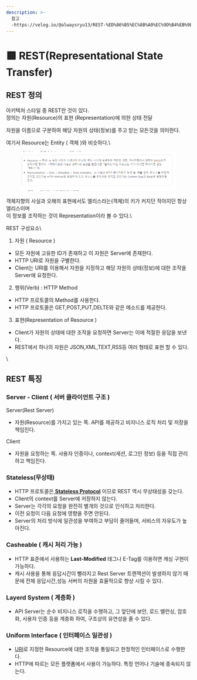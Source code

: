 ```yaml
---
description: >-
  참고
  -https://velog.io/@alwaysryu13/REST-%ED%86%B5%EC%8B%A0%EC%9D%B4%EB%9E%80-Java%EB%A1%9C-REST%ED%86%B5%EC%8B%A0%EA%B5%AC%ED%98%84%ED%95%B4%EB%B3%B4%EA%B8%B0
---
```


# 🟦 REST(Representational State Transfer)

## REST 정의

아키텍처 스타일 중 REST란 것이 있다.\
정의는 자원(Resource)의 표현 (Representation)에 의한 상태 전달

자원을 이름으로 구분하여 해당 자원의 상태(정보)를 주고 받는 모든것을 의미한다.

여기서 Resource는 Entity ( 객체 )와 비슷하다.\


<figure><img src="../../.gitbook/assets/image (13).png" alt=""><figcaption></figcaption></figure>

객체지향의 사실과 오해의 표현에서도 앨리스라는(객체)의 키가 커지던 작아지던 항상 앨리스이며\
이 정보를 조작하는 것이 Representation이라 볼 수 있다.\


REST 구성요소\



1. 자원 ( Resource )

* 모든 자원에 고유한 ID가 존재하고 이 자원은 Server에 존재한다.
* HTTP URI로 자원을 구별한다.
* Client는 URI를 이용해서 자원을 지정하고 해당 자원의 상태(정보)에 대한 조작을 Server에 요청한다.

2. 행위(Verb) : HTTP Method

* HTTP 프로토콜의 Method를 사용한다.
* HTTP 프로토콜은 GET,POST,PUT,DELTE와 같은 메소드를 제공한다.

3. 표현(Representation of Resource )

* Client가 자원의 상태에 대한 조작을 요청하면 Server는 이에 적절한 응답을 보낸다.
* REST에서 하나의 자원은 JSON,XML,TEXT,RSS등 여러 형태로 표현 할 수 있다.

\


## REST 특징

### Server - Client ( 서버 클라이언트 구조 )

Server(Rest Server)&#x20;

* 자원(Resource)를 가지고 있는 쪽. API를 제공하고 비지니스 로직 처리 및 저장을 책임진다.

Client&#x20;

* 자원을 요청하는 쪽. 사용자 인증이나, context(세션, 로그인 정보) 등을 직접 관리하고 책임진다.

### Stateless(무상태)

* HTTP 프로토콜은[ **Stateless Protocol**](rest-representational-state-transfer.md#stateless) 이므로 REST 역시 무상태성을 갖는다.
* Client의 context를 Server에 저장하지 않는다.
* Server는 각각의 요청을 완전히 별개의 것으로 인식하고 처리한다.
* 이전 요청이 다음 요청에 영향을 주면 안된다.
* Server의 처리 방식에 일관성을 부여하고 부담이 줄어들며, 서비스의 자유도가 높아진다.

### Casheable ( 캐시 처리 가능 )

* HTTP 표준에서 사용하는 **Last-Modified** 태그나 E-Tag를 이용하면 캐싱 구현이 가능하다.
* 캐시 사용을 통해 응답시간이 빨라지고 Rest Server 트랜잭션이 발생하지 않기 때문에 전체 응답시간,성능 서버의 자원을 효율적으로 향상 시킬 수 있다.

### Layerd System ( 계층화 )

* API Server는 순수 비지니스 로직을 수행하고, 그 앞단에 보안, 로드 밸런싱, 암호화, 사용자 인증 등을 계층화 하여, 구조상의 유연성을 줄 수 있다.



### Uniform Interface ( 인터페이스 일관성 )

* [URI](../3-uri-uniform-resource-identifire.md)로 지정한 Resource에 대한 조작을 통일되고 한정적인 인터페이스로 수행한다.
* HTTP에 따르는 모든 플랫폼에서 사용이 가능하다. 특정 언어나 기술에 종속되지 않는다.
